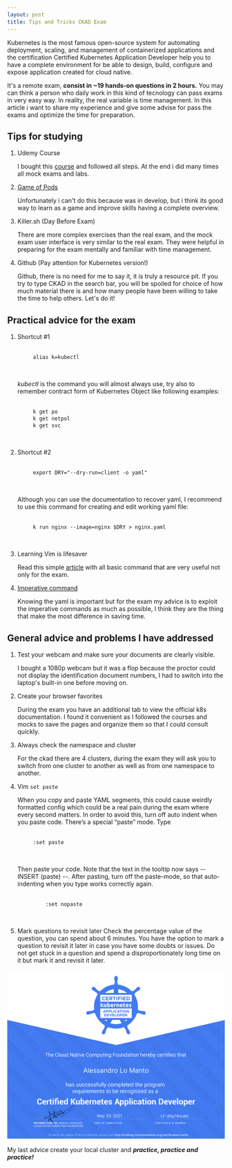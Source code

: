 ```yaml
---
layout: post
title: Tips and Tricks CKAD Exam
---
```

Kubernetes is the most famous open-source system for automating deployment, scaling, and management of containerized applications and the certification Certified Kubernetes Application Developer help you to have a complete environment for be able to design, build, configure and expose application created for cloud native.

It's a remote exam, **consist in ~19 hands-on questions in 2 hours.**
You may can think a person who daily work in this kind of tecnology can pass exams in very easy way. In reality, the real variable is time management.
In this article i want to share my experience and give some advise for pass the exams and optimize the time for preparation.

## Tips for studying

1. Udemy Course

    I bought this [course](https://www.udemy.com/course/certified-kubernetes-application-developer/) and followed all steps. At the end i did many times all mock exams and labs.

1. [Game of Pods](https://kodekloud.com/p/game-of-pods )

    Unfortunately i can't do this because was in develop, but i think its good way to learn as a game and improve skills having a complete overview.

1. Killer.sh (Day Before Exam)

    There are more complex exercises than the real exam, and the mock exam user interface is very similar to the real exam. They were helpful in preparing for the exam mentally and familiar with time management.

1. Github (Pay attention for Kubernetes version!)

    Github, there is no need for me to say it, it is truly a resource pit. If you try to type CKAD in the search bar, you will be spoiled for choice of how much material there is and how many people have been willing to take the time to help others. Let's do it!

## Practical advice for the exam

1. Shortcut #1 
    <pre class="highlight">
    <code class="language-bash" data-lang="bash">
        alias k=kubectl
    </code>
    </pre>


    *kubectl* is the command you will almost always use, try also to remember contract form of Kubernetes Object like following examples:
    <pre class="highlight">
    <code class="language-bash" data-lang="bash">
        k get po
        k get netpol
        k get svc
    </code>
    </pre>

1. Shortcut #2 
    <pre class="highlight">
    <code class="language-bash" data-lang="bash">
        export DRY="--dry-run=client -o yaml"
    </code>
    </pre>
    Although you can use the documentation to recover yaml, I recommend to use this command for creating and edit working yaml file:
    <pre class="highlight">
    <code class="language-bash" data-lang="bash">
        k run nginx --image=nginx $DRY > nginx.yaml
    </code>
    </pre>


1. Learning Vim is lifesaver

    Read this simple [article](https://blog.codonomics.com/2019/09/essential-vim-for-ckad-or-cka-exam.html) with all basic command that are very useful not only for the exam.

1. [Imperative command](https://kubernetes.io/docs/tasks/manage-kubernetes-objects/imperative-command/)

    Knowing the yaml is important but for the exam my advice is to exploit the imperative commands as much as possible, I think they are the thing that make the most difference in saving time.



## General advice and problems I have addressed

1. Test your webcam and make sure your documents are clearly visible.

    I bought a 1080p webcam but it was a flop because the proctor could not display the identification document numbers,
    I had to switch into the laptop's built-in one before moving on.

1. Create your browser favorites

    During the exam you have an additional tab to view the official k8s documentation.
    I found it convenient as I followed the courses and mocks to save the pages and organize them so that I could consult quickly.

1. Always check the namespace and cluster

    For the ckad there are 4 clusters, during the exam they will ask you to switch from one cluster to another as well as from one namespace to another.

1. Vim `set paste`

    When you copy and paste YAML segments, this could cause weirdly formatted config which could be a real pain during the exam where every second matters. 
    In order to avoid this, turn off auto indent when you paste code. There’s a special “paste” mode.
    Type
    <pre class="highlight">
    <code class="language-bash" data-lang="bash">
        :set paste
    </code>
    </pre>

    Then paste your code. Note that the text in the tooltip now says -- INSERT (paste) --.
    After pasting, turn off the paste-mode, so that auto-indenting when you type works correctly again.
    <pre class="highlight">
        <code class="language-bash" data-lang="bash">
            :set nopaste
        </code>
    </pre>

1. Mark questions to revisit later
Check the percentage value of the question, you can spend about 6 minutes.
You have the option to mark a question to revisit it later in case you have some doubts or issues. 
Do not get stuck in a question and spend a disproportionately long time on it but mark it and revisit it later.

![CKAD](/assets/images/CKAD.png)

My last advice create your local cluster and ***practice, practice and practice!***
